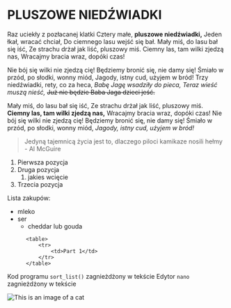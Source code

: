 # PLUSZOWE NIEDŹWIADKI

Raz uciekły z pozłacanej klatki Cztery małe, **pluszowe niedźwiadki,** Jeden łkał, wracać chciał, Do ciemnego lasu wejść się bał. Mały miś, do lasu bał się iść, Ze strachu drżał jak liść, pluszowy miś. Ciemny las, tam wilki zjedzą nas, Wracajmy bracia wraz, dopóki czas!

Nie bój się wilki nie zjedzą cię! Będziemy bronić się, nie damy się! Śmiało w przód, po słodki, wonny miód, Jagody, istny cud, użyjem w bród! Trzy niedźwiadki, rety, co za heca, *Babę Jagę wsadziły do pieca, Teraz wieść muszą nieść,* ~~Już nie będzie Baba Jaga dzieci jeść.~~

Mały miś, do lasu bał się iść, Ze strachu drżał jak liść, pluszowy miś. **Ciemny las, tam wilki zjedzą nas,** Wracajmy bracia wraz, dopóki czas! Nie bój się wilki nie zjedzą cię! Będziemy bronić się, nie damy się! Śmiało w przód, po słodki, wonny miód, *Jagody, istny cud, użyjem w bród!*

> Jedyną tajemnicą życia jest to, dlaczego piloci kamikaze nosili hełmy - Al McGuire

1. Pierwsza pozycja
2. Druga pozycja
   1. jakies wcięcie
4. Trzecia pozycja

Lista zakupów:
- mleko
- ser
    - cheddar lub gouda

```
      <table>
          <tr>
              <td>Part 1</td>
          </tr>
      </table>
```
Kod programu `sort_list()` zagnieżdżony w tekście
Edytor <code>nano</code> zagnieżdżony w tekście

![This is an image of a cat](./cat.jpg)
